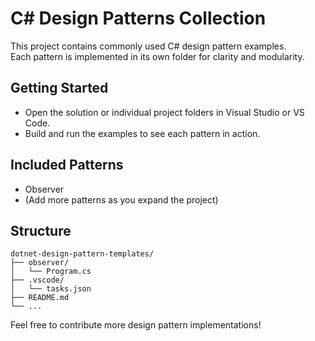 # C# Design Patterns Collection

This project contains commonly used C# design pattern examples.  
Each pattern is implemented in its own folder for clarity and modularity.

## Getting Started

- Open the solution or individual project folders in Visual Studio or VS Code.
- Build and run the examples to see each pattern in action.

## Included Patterns

- Observer
- (Add more patterns as you expand the project)

## Structure

```
dotnet-design-pattern-templates/
├── observer/
│   └── Program.cs
├── .vscode/
│   └── tasks.json
├── README.md
└── ...
```

Feel free to contribute more design pattern implementations!